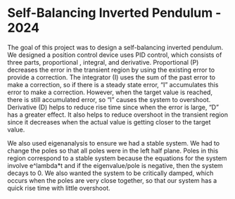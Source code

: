 # Self-Balancing Inverted Pendulum - 2024

The goal of this project was to design a self-balancing inverted pendulum. We designed a position control device uses PID control, which consists of three parts, proportional , integral, and derivative. Proportional (P) decreases the error in the transient region by using the existing error to provide a correction. The integrator (I) uses the sum of the past error to make a correction, so if there is a steady state error, “I” accumulates this error to make a correction. However, when the target value is reached, there is still accumulated error, so “I” causes the system to overshoot.
Derivative (D) helps to reduce rise time since when the error is large, “D” has a greater effect. It also helps to reduce overshoot in the transient region since it decreases when the actual value is getting closer to the target value.

We also used eigenanalysis to ensure we had a stable system. We had to change the poles so that all poles were in the left half plane. Poles in this region correspond to a stable system because the equations for the system involve e^lambda*t and if the eigenvalue/pole is negative, then the system decays to 0. We also wanted the system to be critically damped, which occurs when the poles are very close together, so that our system has a quick rise time with little overshoot.
